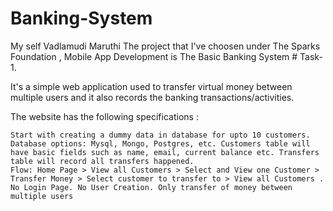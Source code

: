 # Banking-System
My self Vadlamudi Maruthi
The project that I've choosen under The Sparks Foundation , Mobile App Development is The Basic Banking System # Task-1.

It's a simple web application used to transfer virtual money between multiple users and it also records the banking transactions/activities.

The website has the following specifications :

    Start with creating a dummy data in database for upto 10 customers. Database options: Mysql, Mongo, Postgres, etc. Customers table will have basic fields such as name, email, current balance etc. Transfers table will record all transfers happened.
    Flow: Home Page > View all Customers > Select and View one Customer > Transfer Money > Select customer to transfer to > View all Customers .
    No Login Page. No User Creation. Only transfer of money between multiple users
